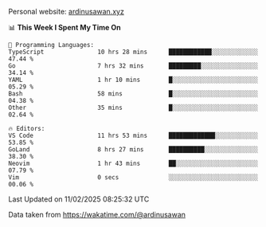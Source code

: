 Personal website: [ardinusawan.xyz](https://ardinusawan.xyz)

<!--START_SECTION:waka-->
📊 **This Week I Spent My Time On** 

```text
💬 Programming Languages: 
TypeScript               10 hrs 28 mins      ████████████░░░░░░░░░░░░░   47.44 % 
Go                       7 hrs 32 mins       █████████░░░░░░░░░░░░░░░░   34.14 % 
YAML                     1 hr 10 mins        █░░░░░░░░░░░░░░░░░░░░░░░░   05.29 % 
Bash                     58 mins             █░░░░░░░░░░░░░░░░░░░░░░░░   04.38 % 
Other                    35 mins             █░░░░░░░░░░░░░░░░░░░░░░░░   02.64 % 

🔥 Editors: 
VS Code                  11 hrs 53 mins      █████████████░░░░░░░░░░░░   53.85 % 
GoLand                   8 hrs 27 mins       ██████████░░░░░░░░░░░░░░░   38.30 % 
Neovim                   1 hr 43 mins        ██░░░░░░░░░░░░░░░░░░░░░░░   07.79 % 
Vim                      0 secs              ░░░░░░░░░░░░░░░░░░░░░░░░░   00.06 % 
```


 Last Updated on 11/02/2025 08:25:32 UTC
<!--END_SECTION:waka-->
Data taken from https://wakatime.com/@ardinusawan
